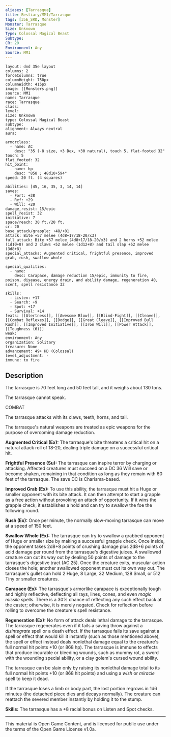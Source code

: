 ```yaml
---
aliases: [Tarrasque]
title: Bestiary/MM1/Tarrasque
tags: [35E_SRD, Monster]
Monster: Tarrasque
Size: Unknown
Type: Colossal Magical Beast
Subtype: 
CR: 20
Environnent: Any
Source: MM1
---
```


```statblock
layout: dnd 35e layout
columns: 2
forceColumns: true
columnHeight: 750px
columnWidth: 415px
image: [[Monsters.png]]
source: MM1
name: Tarrasque
race: Tarrasque
class: 
level: 
size: Unknown
type: Colossal Magical Beast
subtype: 
alignment: Always neutral
aura: 

armorclass:
  - name: AC
    desc: "35 (-8 size, +3 Dex, +30 natural), touch 5, flat-footed 32"
touch: 5
flat_footed: 32
hit_point:
  - name: hp
    desc: "858 ; 48d10+594"
speed: 20 ft. (4 squares)

abilities: [45, 16, 35, 3, 14, 14]
saves:
  - Fort: +38
  - Ref: +29
  - Will: +20
damage_resist: 15/epic
spell_resist: 32
initiative: 7
space/reach: 30 ft./20 ft.
cr: 20
base_attack/grapple: +48/+81
attack: Bite +57 melee (4d8+17/18-20/x3)
full_attack: Bite +57 melee (4d8+17/18-20/x3) and 2 horns +52 melee (1d10+8) and 2 claws +52 melee (1d12+8) and tail slap +52 melee (3d8+8)
special_attacks: Augmented critical, frightful presence, improved grab, rush, swallow whole

special_qualities:
  - name: 
    desc: Carapace, damage reduction 15/epic, immunity to fire, poison, disease, energy drain, and ability damage, regeneration 40, scent, spell resistance 32

skills:
  - Listen: +17
  - Search: +9
  - Spot: +17
  - Survival: +14
feats: [[Alertness]], [[Awesome Blow]], [[Blind-Fight]], [[Cleave]], [[Combat Reflexes]], [[Dodge]], [[Great Cleave]], [[Improved Bull Rush]], [[Improved Initiative]], [[Iron Will]], [[Power Attack]], [[Toughness (6)]]
weak: 
environment: Any
organization: Solitary
treasure: None
advancement: 49+ HD (Colossal)
level_adjustment: -
immune: to fire
```

## Description

<p>The tarrasque is 70 feet long and 50 feet tall, and it weighs about 130 tons.</p>
<p>The tarrasque cannot speak.</p>
<p>COMBAT</p>
<p>The tarrasque attacks with its claws, teeth, horns, and tail.</p>
<p>The tarrasque's natural weapons are treated as epic weapons for the purpose of overcoming damage reduction.</p>
<p>
            <b>Augmented Critical (Ex):</b> The tarrasque's bite threatens a critical hit on a natural attack roll of 18-20, dealing triple damage on a successful critical hit.</p>
<p>
            <b>Frightful Presence (Su):</b> The tarrasque can inspire terror by charging or attacking. Affected creatures must succeed on a DC 36 Will save or become shaken, remaining in that condition as long as they remain with 60 feet of the tarrasque. The save DC is Charisma-based.</p>
<p>
            <b>Improved Grab (Ex):</b> To use this ability, the tarrasque must hit a Huge or smaller opponent with its bite attack. It can then attempt to start a grapple as a free action without provoking an attack of opportunity. If it wins the grapple check, it establishes a hold and can try to swallow the foe the following round.</p>
<p>
            <b>Rush (Ex):</b> Once per minute, the normally slow-moving tarrasque can move at a speed of 150 feet.</p>
<p>
            <b>Swallow Whole (Ex):</b> The tarrasque can try to swallow a grabbed opponent of Huge or smaller size by making a successful grapple check. Once inside, the opponent takes 2d8+8 points of crushing damage plus 2d8+6 points of acid damage per round from the tarrasque's digestive juices. A swallowed creature can cut its way out by dealing 50 points of damage to the tarrasque's digestive tract (AC 25). Once the creature exits, muscular action closes the hole; another swallowed opponent must cut its own way out. The tarrasque's gullet can hold 2 Huge, 8 Large, 32 Medium, 128 Small, or 512 Tiny or smaller creatures.</p>
<p>
            <b>Carapace (Ex):</b> The tarrasque's armorlike carapace is exceptionally tough and highly reflective, deflecting all rays, lines, cones, and even <i>magic missile</i> spells. There is a 30% chance of reflecting any such effect back at the caster; otherwise, it is merely negated. Check for reflection before rolling to overcome the creature's spell resistance.</p>
<p>
            <b>Regeneration (Ex):</b> No form of attack deals lethal damage to the tarrasque. The tarrasque regenerates even if it fails a saving throw against a <i>disintegrate</i> spell or a death effect. If the tarrasque fails its save against a spell or effect that would kill it instantly (such as those mentioned above), the spell or effect instead deals nonlethal damage equal to the creature's full normal hit points +10 (or 868 hp). The tarrasque is immune to effects that produce incurable or bleeding wounds, such as mummy rot, a sword with the wounding special ability, or a clay golem's cursed wound ability.</p>
<p>The tarrasque can be slain only by raising its nonlethal damage total to its full normal hit points +10 (or 868 hit points) and using a <i>wish</i> or <i>miracle</i> spell to keep it dead.</p>
<p>If the tarrasque loses a limb or body part, the lost portion regrows in 1d6 minutes (the detached piece dies and decays normally). The creature can reattach the severed member instantly by holding it to the stump.</p>
<p>
            <b>Skills:</b> The tarrasque has a +8 racial bonus on Listen and Spot checks.</p>

---

This material is Open Game Content, and is licensed for public use under
the terms of the Open Game License v1.0a.

